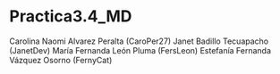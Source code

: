 # Practica3.4_MD
Carolina Naomi Alvarez Peralta (CaroPer27)
Janet Badillo Tecuapacho (JanetDev) 
María Fernanda León Pluma (FersLeon) 
Estefanía Fernanda Vázquez Osorno (FernyCat)
